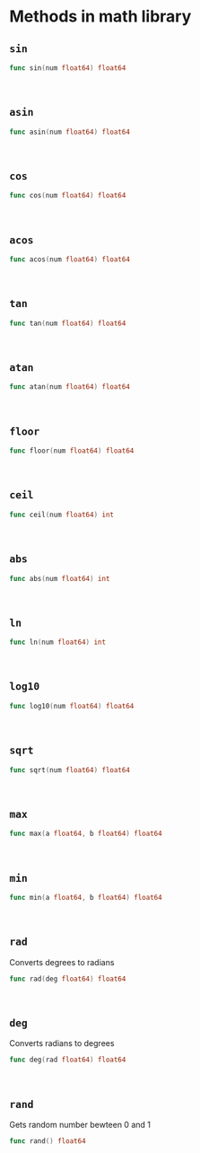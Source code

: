 # Methods in math library

## **`sin`**

```go
func sin(num float64) float64
```

<br>

## **`asin`**

```go
func asin(num float64) float64
```

<br>

## **`cos`**

```go
func cos(num float64) float64
```

<br>

## **`acos`**

```go
func acos(num float64) float64
```

<br>

## **`tan`**

```go
func tan(num float64) float64
```

<br>

## **`atan`**

```go
func atan(num float64) float64
```

<br>

## **`floor`**

```go
func floor(num float64) float64
```

<br>

## **`ceil`**

```go
func ceil(num float64) int
```

<br>

## **`abs`**

```go
func abs(num float64) int
```

<br>

## **`ln`**

```go
func ln(num float64) int
```

<br>

## **`log10`**

```go
func log10(num float64) float64
```

<br>

## **`sqrt`**

```go
func sqrt(num float64) float64
```

<br>

## **`max`**

```go
func max(a float64, b float64) float64
```

<br>

## **`min`**

```go
func min(a float64, b float64) float64
```

<br>

## **`rad`**

Converts degrees to radians

```go
func rad(deg float64) float64
```

<br>

## **`deg`**

Converts radians to degrees

```go
func deg(rad float64) float64
```

<br>

## **`rand`**

Gets random number bewteen 0 and 1

```go
func rand() float64
```

<br>
